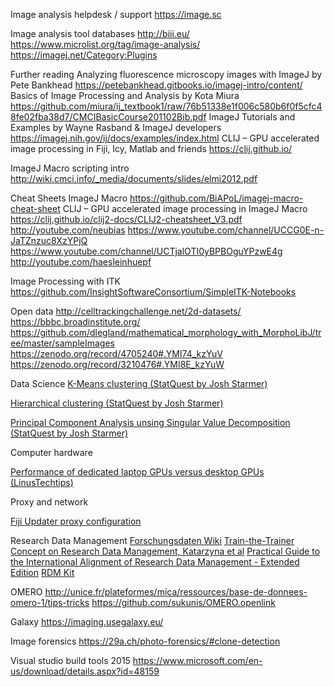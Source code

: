 Image analysis helpdesk / support
https://image.sc

Image analysis tool databases
http://biii.eu/
https://www.microlist.org/tag/image-analysis/
https://imagej.net/Category:Plugins

Further reading
Analyzing fluorescence microscopy images with ImageJ by Pete Bankhead
https://petebankhead.gitbooks.io/imagej-intro/content/
Basics of Image Processing and Analysis by Kota Miura
https://github.com/miura/ij_textbook1/raw/76b51338e1f006c580b6f0f5cfc48fe02fba38d7/CMCIBasicCourse201102Bib.pdf
ImageJ Tutorials and Examples by Wayne Rasband & ImageJ developers
https://imagej.nih.gov/ij/docs/examples/index.html
CLIJ – GPU accelerated image processing in Fiji, Icy, Matlab and friends
https://clij.github.io/ 

ImageJ Macro scripting intro
http://wiki.cmci.info/_media/documents/slides/elmi2012.pdf

Cheat Sheets
ImageJ Macro
https://github.com/BiAPoL/imagej-macro-cheat-sheet
CLIJ – GPU accelerated image processing in ImageJ Macro
https://clij.github.io/clij2-docs/CLIJ2-cheatsheet_V3.pdf
http://youtube.com/neubias
https://www.youtube.com/channel/UCCG0E-n-JaTZnzuc8XzYPjQ
https://www.youtube.com/channel/UCTjalOTI0yBPBOguYPzwE4g
http://youtube.com/haesleinhuepf

Image Processing with ITK
https://github.com/InsightSoftwareConsortium/SimpleITK-Notebooks

Open data
http://celltrackingchallenge.net/2d-datasets/
https://bbbc.broadinstitute.org/
https://github.com/dlegland/mathematical_morphology_with_MorphoLibJ/tree/master/sampleImages
https://zenodo.org/record/4705240#.YMI74_kzYuV
https://zenodo.org/record/3210476#.YMI8E_kzYuW

Data Science
[K-Means clustering (StatQuest by Josh Starmer)](https://www.youtube.com/watch?v=4b5d3muPQmA)

[Hierarchical clustering (StatQuest by Josh Starmer)](https://www.youtube.com/watch?v=7xHsRkOdVwo)

[Principal Component Analysis unsing Singular Value Decomposition (StatQuest by Josh Starmer)](https://www.youtube.com/watch?v=FgakZw6K1QQ)

Computer hardware

[Performance of dedicated laptop GPUs versus desktop GPUs (LinusTechtips)](https://www.youtube.com/watch?v=z9fk9d6pry4)

Proxy and network

[Fiji Updater proxy configuration](https://forum.image.sc/t/fiji-updater-and-proxy-configuration/29365/2)

Research Data Management
[Forschungsdaten Wiki](https://www.forschungsdaten.org/index.php/Hauptseite)
[Train-the-Trainer Concept on Research Data Management, Katarzyna et al](https://zenodo.org/record/4071471#.YI-_x7UzZPZ)
[Practical Guide to the International Alignment of Research Data Management - Extended Edition](https://www.scienceeurope.org/our-resources/practical-guide-to-the-international-alignment-of-research-data-management/)
[RDM Kit](https://rdmkit.elixir-europe.org/)

OMERO
http://unice.fr/plateformes/mica/ressources/base-de-donnees-omero-1/tips-tricks
https://github.com/sukunis/OMERO.openlink

Galaxy
https://imaging.usegalaxy.eu/

Image forensics
https://29a.ch/photo-forensics/#clone-detection

Visual studio build tools 2015
https://www.microsoft.com/en-us/download/details.aspx?id=48159
